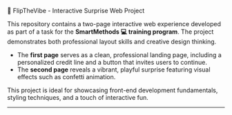 🎉 FlipTheVibe - Interactive Surprise Web Project

This repository contains a two-page interactive web experience developed as part of a task for the **SmartMethods 💻 training program**. The project demonstrates both professional layout skills and creative design thinking.

- The **first page** serves as a clean, professional landing page, including a personalized credit line and a button that invites users to continue.
- The **second page** reveals a vibrant, playful surprise featuring visual effects such as confetti animation.

This project is ideal for showcasing front-end development fundamentals, styling techniques, and a touch of interactive fun.

---
